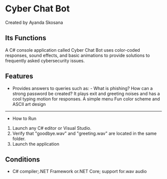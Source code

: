 Cyber Chat Bot 
==============

 Created by Ayanda Skosana

 Its Functions 
 ---------
 
 A C# console application called Cyber Chat Bot uses color-coded responses, sound effects, and basic animations to provide solutions to frequently asked cybersecurity issues.

 Features
 --------- 
 - Provides answers to queries such as: - What is phishing?
   How can a strong password be created?
 It plays exit and greeting noises and has a cool typing motion for responses.
 A simple menu
 Fun color scheme and ASCII art design

 ---------
 - How to Run
 1. Launch any C# editor or Visual Studio.
 2. Verify that "goodbye.wav" and "greeting.wav" are located in the same folder.
 3. Launch the application

 Conditions
 ------------ 
 -  C# compiler;.NET Framework or.NET Core; support for.wav audio


